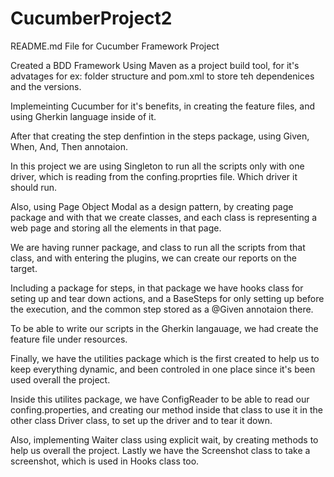 # CucumberProject2
README.md File for Cucumber Framework Project

Created a BDD Framework
Using Maven as a project build tool, for it's advatages for ex: folder structure and pom.xml to store teh dependenices and the versions.

Implemeinting Cucumber for it's benefits, in creating the feature files, and using Gherkin language inside of it.

After that creating the step denfintion in the steps package, using Given, When, And, Then annotaion.

In this project we are using Singleton to run all the scripts only with one driver, which is reading from the confing.proprties file. Which driver it should run.

Also, using Page Object Modal as a design pattern, by creating page package and with that we create classes,
and each class is representing a web page and storing all the elements in that page.

We are having runner package, and class to run all the scripts from that class, and with entering the plugins, we can create our reports on the target.

Including a package for steps, in that package we have hooks class for seting up and tear down actions, 
and a BaseSteps for only setting up before the execution, and the common step stored as a @Given annotaion there.


To be able to write our scripts in the Gherkin langauage, we had create the feature file under resources.

Finally, we have the utilities package which is the first created to help us to keep everything dynamic, and been controled in one place since it's been used overall the project.

Inside this utilites package, we have ConfigReader to be able to read our confing.properties, and creating our method inside that class to use it in the other class
Driver class, to set up the driver and to tear it down.


Also, implementing Waiter class using explicit wait, by creating methods to help us overall the project. Lastly we have the Screenshot class to take a screenshot, which is used in Hooks class too.
